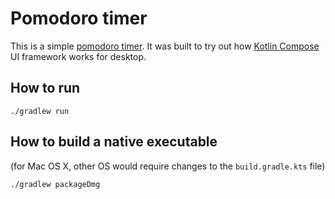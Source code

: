 # Pomodoro timer

This is a simple [pomodoro timer](https://en.wikipedia.org/wiki/Pomodoro_Technique).
It was built to try out how [Kotlin Compose](https://www.jetbrains.com/lp/compose-multiplatform/)
UI framework works for desktop.

## How to run

```shell
./gradlew run
```

## How to build a native executable

(for Mac OS X, other OS would require changes to the `build.gradle.kts` file)

```shell
./gradlew packageDmg
```
